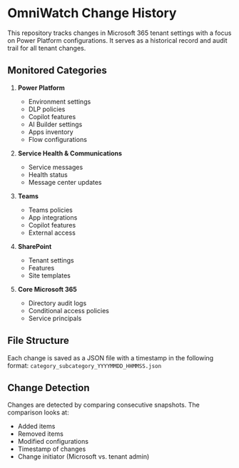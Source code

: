 # OmniWatch Change History

This repository tracks changes in Microsoft 365 tenant settings with a focus on Power Platform configurations. It serves as a historical record and audit trail for all tenant changes.

## Monitored Categories

1. **Power Platform**
   - Environment settings
   - DLP policies
   - Copilot features
   - AI Builder settings
   - Apps inventory
   - Flow configurations

2. **Service Health & Communications**
   - Service messages
   - Health status
   - Message center updates

3. **Teams**
   - Teams policies
   - App integrations
   - Copilot features
   - External access

4. **SharePoint**
   - Tenant settings
   - Features
   - Site templates

5. **Core Microsoft 365**
   - Directory audit logs
   - Conditional access policies
   - Service principals

## File Structure

Each change is saved as a JSON file with a timestamp in the following format:
`category_subcategory_YYYYMMDD_HHMMSS.json`

## Change Detection

Changes are detected by comparing consecutive snapshots. The comparison looks at:
- Added items
- Removed items
- Modified configurations
- Timestamp of changes
- Change initiator (Microsoft vs. tenant admin) 